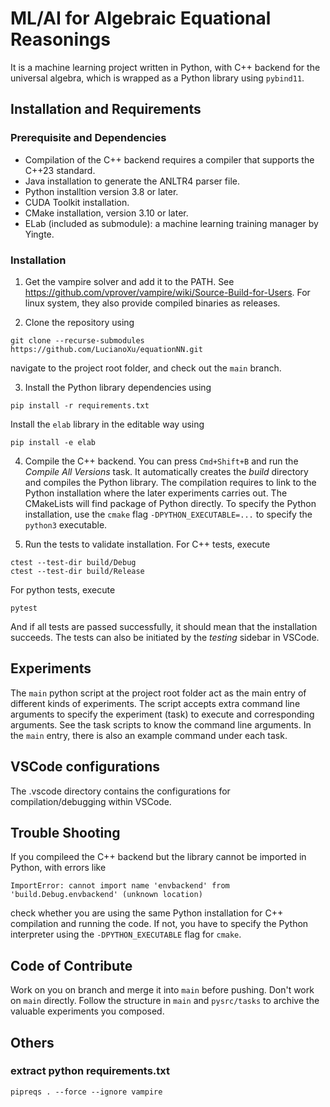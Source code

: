 # ML/AI for Algebraic Equational Reasonings
It is a machine learning project written in Python, with C++ backend for the universal algebra, which is wrapped as a Python library using `pybind11`.

## Installation and Requirements

### Prerequisite and Dependencies
- Compilation of the C++ backend requires a compiler that supports the C++23 standard.
- Java installation to generate the ANLTR4 parser file.
- Python installtion version 3.8 or later.
- CUDA Toolkit installation.
- CMake installation, version 3.10 or later.
- ELab (included as submodule): a machine learning training manager by Yingte.

### Installation
1. Get the vampire solver and add it to the PATH. See https://github.com/vprover/vampire/wiki/Source-Build-for-Users.
For linux system, they also provide compiled binaries as releases.

2. Clone the repository using 
```
git clone --recurse-submodules https://github.com/LucianoXu/equationNN.git
```
navigate to the project root folder, and check out the `main` branch.

3. Install the Python library dependencies using
```
pip install -r requirements.txt
```
Install the `elab` library in the editable way using
```
pip install -e elab
```

4. Compile the C++ backend. You can press `Cmd+Shift+B` and run the *Compile All Versions* task. It automatically creates the *build* directory and compiles the Python library. The compilation requires to link to the Python installation where the later experiments carries out. The CMakeLists will find package of Python directly. To specify the Python installation, use the `cmake` flag `-DPYTHON_EXECUTABLE=...` to specify the `python3` executable.

5. Run the tests to validate installation. For C++ tests, execute
```
ctest --test-dir build/Debug
ctest --test-dir build/Release
```
For python tests, execute
```
pytest
```
And if all tests are passed successfully, it should mean that the installation succeeds.
The tests can also be initiated by the *testing* sidebar in VSCode.

## Experiments

The `main` python script at the project root folder act as the main entry of different kinds of experiments. 
The script accepts extra command line arguments to specify the experiment (task) to execute and corresponding arguments.
See the task scripts to know the command line arguments. In the `main` entry, there is also an example command under each task.

## VSCode configurations
The .vscode directory contains the configurations for compilation/debugging within VSCode.


## Trouble Shooting
If you compileed the C++ backend but the library cannot be imported in Python, with errors like
```
ImportError: cannot import name 'envbackend' from 'build.Debug.envbackend' (unknown location)
```
check whether you are using the same Python installation for C++ compilation and running the code. If not, you have to specify the Python interpreter using the `-DPYTHON_EXECUTABLE` flag for `cmake`.

## Code of Contribute
Work on you on branch and merge it into `main` before pushing. Don't work on `main` directly.
Follow the structure in `main` and `pysrc/tasks` to archive the valuable experiments you composed.


## Others

### extract python requirements.txt
```
pipreqs . --force --ignore vampire
```
